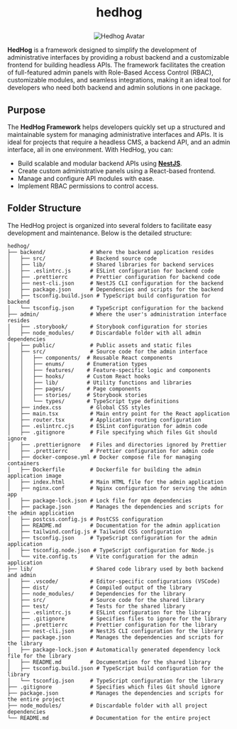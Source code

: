 # <p align="center">hedhog</p>

<p align="center">
  <img src="https://avatars.githubusercontent.com/u/177489127?s=200&v=4" alt="Hedhog Avatar" />
</p>

**HedHog** is a framework designed to simplify the development of administrative interfaces by providing a robust backend and a customizable frontend for building headless APIs. The framework facilitates the creation of full-featured admin panels with Role-Based Access Control (RBAC), customizable modules, and seamless integrations, making it an ideal tool for developers who need both backend and admin solutions in one package.

## Purpose

The **HedHog Framework** helps developers quickly set up a structured and maintainable system for managing administrative interfaces and APIs. It is ideal for projects that require a headless CMS, a backend API, and an admin interface, all in one environment. With HedHog, you can:

- Build scalable and modular backend APIs using [**NestJS**](https://nestjs.com/).
- Create custom administrative panels using a React-based frontend.
- Manage and configure API modules with ease.
- Implement RBAC permissions to control access.

## Folder Structure

The HedHog project is organized into several folders to facilitate easy development and maintenance. Below is the detailed structure:

```plaintext
hedhog/
├── backend/              # Where the backend application resides
│   ├── src/              # Backend source code
│   ├── lib/              # Shared libraries for backend services
│   ├── .eslintrc.js      # ESLint configuration for backend code
│   ├── .prettierrc       # Prettier configuration for backend code
│   ├── nest-cli.json     # NestJS CLI configuration for the backend
│   ├── package.json      # Dependencies and scripts for the backend
│   ├── tsconfig.build.json # TypeScript build configuration for backend
│   └── tsconfig.json     # TypeScript configuration for the backend
├── admin/                # Where the user's administration interface resides
│   ├── .storybook/       # Storybook configuration for stories
│   ├── node_modules/     # Discardable folder with all admin dependencies
│   ├── public/           # Public assets and static files
│   ├── src/              # Source code for the admin interface
│   │   ├── components/  # Reusable React components
│   │   ├── enums/       # Enumeration types
│   │   ├── features/    # Feature-specific logic and components
│   │   ├── hooks/       # Custom React hooks
│   │   ├── lib/         # Utility functions and libraries
│   │   ├── pages/       # Page components
│   │   ├── stories/     # Storybook stories
│   │   └── types/       # TypeScript type definitions
│   ├── index.css         # Global CSS styles
│   ├── main.tsx          # Main entry point for the React application
│   ├── router.tsx        # Application routing configuration
│   ├── .eslintrc.cjs     # ESLint configuration for admin code
│   ├── .gitignore        # File specifying which files Git should ignore
│   ├── .prettierignore   # Files and directories ignored by Prettier
│   ├── .prettierrc       # Prettier configuration for admin code
│   ├── docker-compose.yml # Docker compose file for managing containers
│   ├── Dockerfile        # Dockerfile for building the admin application image
│   ├── index.html        # Main HTML file for the admin application
│   ├── nginx.conf        # Nginx configuration for serving the admin app
│   ├── package-lock.json # Lock file for npm dependencies
│   ├── package.json      # Manages the dependencies and scripts for the admin application
│   ├── postcss.config.js # PostCSS configuration
│   ├── README.md         # Documentation for the admin application
│   ├── tailwind.config.js # Tailwind CSS configuration
│   ├── tsconfig.json     # TypeScript configuration for the admin application
│   ├── tsconfig.node.json # TypeScript configuration for Node.js
│   └── vite.config.ts    # Vite configuration for the admin application
├── lib/                  # Shared code library used by both backend and admin
│   ├── .vscode/          # Editor-specific configurations (VSCode)
│   ├── dist/             # Compiled output of the library
│   ├── node_modules/     # Dependencies for the library
│   ├── src/              # Source code for the shared library
│   ├── test/             # Tests for the shared library
│   ├── .eslintrc.js      # ESLint configuration for the library
│   ├── .gitignore        # Specifies files to ignore for the library
│   ├── .prettierrc       # Prettier configuration for the library
│   ├── nest-cli.json     # NestJS CLI configuration for the library
│   ├── package.json      # Manages the dependencies and scripts for the library
│   ├── package-lock.json # Automatically generated dependency lock file for the library
│   ├── README.md         # Documentation for the shared library
│   ├── tsconfig.build.json # TypeScript build configuration for the library
│   └── tsconfig.json     # TypeScript configuration for the library
├── .gitignore            # Specifies which files Git should ignore
├── package.json          # Manages the dependencies and scripts for the entire project
├── node_modules/         # Discardable folder with all project dependencies
└── README.md             # Documentation for the entire project
```

